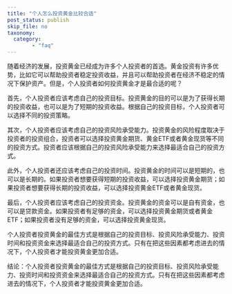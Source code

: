 ```yaml
---
title: "个人怎么投资黄金比较合适"
post_status: publish
skip_file: no
taxonomy:
  category:
        - "faq"
---
```


随着经济的发展，投资黄金已经成为许多个人投资者的首选。黄金投资有许多优势，比如它可以帮助投资者稳定投资收益，并且可以帮助投资者在经济不稳定的情况下保护资产。但是，个人投资者如何投资黄金才是最合适的呢？

首先，个人投资者应该考虑自己的投资目标。投资黄金的目的可以是为了获得长期的投资收益，也可以是为了短期的投资收益。根据自己的投资目标，个人投资者可以选择不同的投资策略。

其次，个人投资者应该考虑自己的投资风险承受能力。投资黄金的风险程度取决于投资者的投资组合，投资者可以选择投资黄金期货、黄金ETF或者黄金现货等不同的投资方式。投资者应该根据自己的投资风险承受能力来选择最适合自己的投资方式。

此外，个人投资者还应该考虑自己的投资时间。投资黄金的时间可以是短期的，也可以是长期的。如果投资者想要获得短期的投资收益，可以选择投资黄金期货；如果投资者想要获得长期的投资收益，可以选择投资黄金ETF或者黄金现货。

最后，个人投资者应该考虑自己的投资资金。投资黄金的资金可以是自有资金，也可以是贷款资金。如果投资者有足够的资金，可以选择投资黄金期货或者黄金ETF；如果投资者没有足够的资金，可以选择投资黄金现货。

个人投资者投资黄金的最佳方式是根据自己的投资目标、投资风险承受能力、投资时间和投资资金来选择最适合自己的投资方式。只有在把这些因素都考虑进去的情况下，个人投资者才能投资黄金更加合适。

结论：个人投资者投资黄金的最佳方式是根据自己的投资目标、投资风险承受能力、投资时间和投资资金来选择最适合自己的投资方式。只有在把这些因素都考虑进去的情况下，个人投资者才能投资黄金更加合适。
